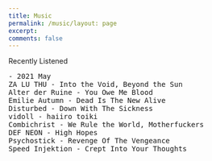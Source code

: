 ```yaml
---
title: Music
permalink: /music/layout: page
excerpt: 
comments: false
---
```


Recently Listened <br />

<pre>
- 2021 May
ZA LU THU - Into the Void, Beyond the Sun
Alter der Ruine - You Owe Me Blood
Emilie Autumn - Dead Is The New Alive
Disturbed - Down With The Sickness
vidoll - haiiro toiki
Combichrist - We Rule the World, Motherfuckers
DEF NEON - High Hopes
Psychostick - Revenge Of The Vengeance
Speed Injektion - Crept Into Your Thoughts
</pre>